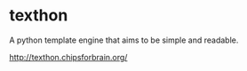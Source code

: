 texthon
=======

A python template engine that aims to be simple and readable.

<http://texthon.chipsforbrain.org/>

